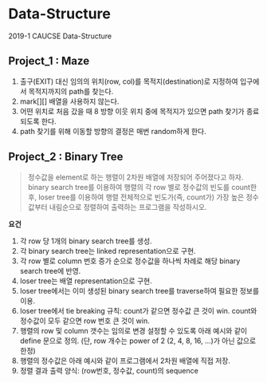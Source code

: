 # Data-Structure
2019-1 CAUCSE Data-Structure

## Project_1 : Maze
1. 출구(EXIT) 대신 임의의 위치(row, col)를 목적지(destination)로 지정하여 입구에서 목적지까지의 path를 찾는다.
2. mark[][] 배열을 사용하지 않는다.
3. 어떤 위치로 처음 갔을 때 8 방향 이웃 위치 중에 목적지가 있으면 path 찾기가 종료되도록 한다.
4. path 찾기를 위해 이동할 방향의 결정은 매번 random하게 한다.

## Project_2 : Binary Tree
> 정수값을 element로 하는 행렬이 2차원 배열에 저장되어 주어졌다고 하자. binary search tree를 이용하여 행렬의 각 row 별로 정수값의 빈도를 count한 후, loser tree를 이용하여 행렬 전체적으로 빈도가(즉, count가) 가장 높은 정수값부터 내림순으로 정렬하여 출력하는 프로그램을 작성하시오.  
  
  
**요건**
1. 각 row 당 1개의 binary search tree를 생성.
2. 각 binary search tree는 linked representation으로 구현.
3. 각 row 별로 column 번호 증가 순으로 정수값을 하나씩 차례로 해당 binary search tree에 반영.
4. loser tree는 배열 representation으로 구현.
5. loser tree에서는 이미 생성된 binary search tree를 traverse하여 필요한 정보를 이용.
6. loser tree에서 tie breaking 규칙: count가 같으면 정수값 큰 것이 win. count와 정수값이 모두 같으면 row 번호 큰 것이 win.
7. 행렬의 row 및 column 갯수는 임의로 변경 설정할 수 있도록 아래 예시와 같이 define 문으로 정의. (단, row 개수는 power of 2 (2, 4, 8, 16, ...)가 아닌 값으로 한정)
8. 행렬의 정수값은 아래 예시와 같이 프로그램에서 2차원 배열에 직접 저장.
9. 정렬 결과 출력 양식: (row번호, 정수값, count)의 sequence
